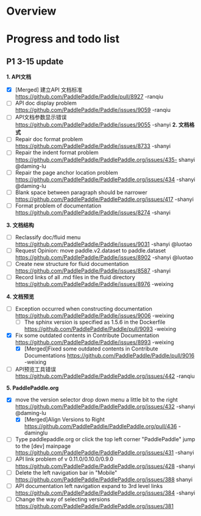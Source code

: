 # Overview

# Progress and todo list
## P1 3-15 update

**1.	API文档**
- [x] [Merged] 建立API 文档标准 https://github.com/PaddlePaddle/Paddle/pull/8927 -ranqiu
- [ ]  API doc display problem  https://github.com/PaddlePaddle/Paddle/issues/9059 -ranqiu
- [ ] API文档参数显示错误 https://github.com/PaddlePaddle/Paddle/issues/9055 -shanyi
**2.	文档格式**
- [ ] Repair doc format problem https://github.com/PaddlePaddle/Paddle/issues/8733 -shanyi
- [ ] Repair the indent format problem https://github.com/PaddlePaddle/PaddlePaddle.org/issues/435- shanyi @daming-lu
- [ ] Repair the page anchor location problem https://github.com/PaddlePaddle/PaddlePaddle.org/issues/434 -shanyi @daming-lu
- [ ] Blank space between paragraph should be narrower https://github.com/PaddlePaddle/PaddlePaddle.org/issues/417 -shanyi
- [ ] Format problem of documentation https://github.com/PaddlePaddle/Paddle/issues/8274 -shanyi

**3.	文档结构**
- [ ] Reclassify doc/fluid menu https://github.com/PaddlePaddle/Paddle/issues/9031 -shanyi @luotao
- [ ] Request Opinion: move paddle.v2.dataset to paddle.dataset https://github.com/PaddlePaddle/Paddle/issues/8902 -shanyi @luotao
- [ ] Create new structure for fluid documentation https://github.com/PaddlePaddle/Paddle/issues/8587 -shanyi
- [ ] Record links of all .md files in the fluid directory https://github.com/PaddlePaddle/Paddle/issues/8976 -weixing

**4.	文档预览**
- [ ] Exception occurred when constructing documentation https://github.com/PaddlePaddle/Paddle/issues/9006 -weixing 
  - [ ] The sphinx version is specified as 1.5.6 in the Dockerfile https://github.com/PaddlePaddle/Paddle/pull/9093 -weixing
- [x] Fix some outdated contents in Contribute Documentation https://github.com/PaddlePaddle/Paddle/issues/8993 -weixing
  - [x] [Merged]Fixed some outdated contents in Contribute Documentations https://github.com/PaddlePaddle/Paddle/pull/9016 -weixing
- [ ] API预览工具错误 https://github.com/PaddlePaddle/PaddlePaddle.org/issues/442 -ranqiu

**5.	PaddlePaddle.org**
- [x] move the version selector drop down menu a little bit to the right https://github.com/PaddlePaddle/PaddlePaddle.org/issues/432 
-shanyi @daming-lu
  - [x] [Merged]Align Versions to Right https://github.com/PaddlePaddle/PaddlePaddle.org/pull/436  -daminglu
- [ ] Type paddlepaddle.org or click the top left corner "PaddlePaddle" jump to the [dev] mainpage https://github.com/PaddlePaddle/PaddlePaddle.org/issues/431 -shanyi
- [ ] API link problem of v 0.11.0/0.10.0/0.9.0 https://github.com/PaddlePaddle/PaddlePaddle.org/issues/428 -shanyi
- [ ] Delete the left navigation bar in "Mobile" https://github.com/PaddlePaddle/PaddlePaddle.org/issues/388 shanyi
- [ ] API documentation left navigation expand to 3rd level links https://github.com/PaddlePaddle/PaddlePaddle.org/issues/384 -shanyi
- [ ] Change the way of selecting versions https://github.com/PaddlePaddle/PaddlePaddle.org/issues/381
